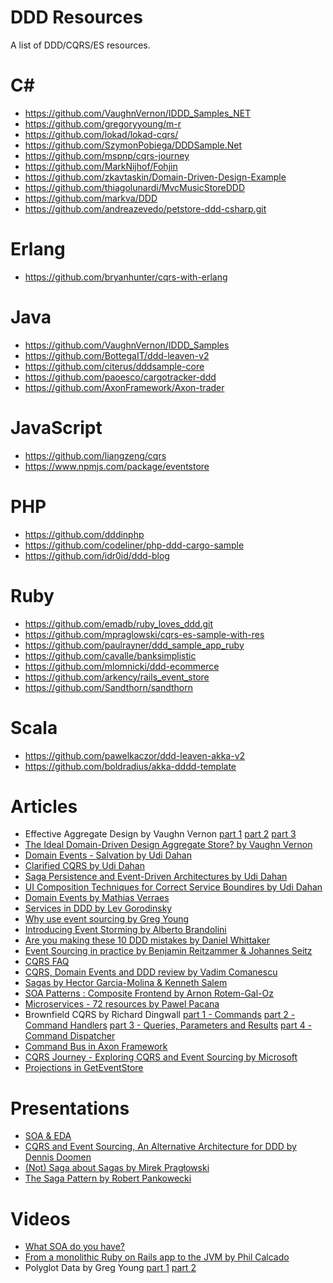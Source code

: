 DDD Resources
=============

A list of DDD/CQRS/ES resources.

C#
==

* https://github.com/VaughnVernon/IDDD_Samples_NET
* https://github.com/gregoryyoung/m-r
* https://github.com/lokad/lokad-cqrs/
* https://github.com/SzymonPobiega/DDDSample.Net
* https://github.com/mspnp/cqrs-journey
* https://github.com/MarkNijhof/Fohjin
* https://github.com/zkavtaskin/Domain-Driven-Design-Example
* https://github.com/thiagolunardi/MvcMusicStoreDDD
* https://github.com/markva/DDD
* https://github.com/andreazevedo/petstore-ddd-csharp.git

Erlang
======
* https://github.com/bryanhunter/cqrs-with-erlang

Java
====

* https://github.com/VaughnVernon/IDDD_Samples
* https://github.com/BottegaIT/ddd-leaven-v2
* https://github.com/citerus/dddsample-core
* https://github.com/paoesco/cargotracker-ddd
* https://github.com/AxonFramework/Axon-trader

JavaScript
==========

* https://github.com/liangzeng/cqrs
* https://www.npmjs.com/package/eventstore

PHP
===

* https://github.com/dddinphp
* https://github.com/codeliner/php-ddd-cargo-sample
* https://github.com/idr0id/ddd-blog

Ruby
====

* https://github.com/emadb/ruby_loves_ddd.git
* https://github.com/mpraglowski/cqrs-es-sample-with-res
* https://github.com/paulrayner/ddd_sample_app_ruby
* https://github.com/cavalle/banksimplistic
* https://github.com/mlomnicki/ddd-ecommerce
* https://github.com/arkency/rails_event_store
* https://github.com/Sandthorn/sandthorn

Scala
=====

* https://github.com/pawelkaczor/ddd-leaven-akka-v2
* https://github.com/boldradius/akka-dddd-template

Articles
========

* Effective Aggregate Design by Vaughn Vernon
  [part 1](http://dddcommunity.org/wp-content/uploads/files/pdf_articles/Vernon_2011_1.pdf)
  [part 2](http://dddcommunity.org/wp-content/uploads/files/pdf_articles/Vernon_2011_2.pdf)
  [part 3](http://dddcommunity.org/wp-content/uploads/files/pdf_articles/Vernon_2011_3.pdf)
* [The Ideal Domain-Driven Design Aggregate Store? by Vaughn Vernon](https://vaughnvernon.co/?p=942)
* [Domain Events - Salvation by Udi Dahan](http://udidahan.com/2009/06/14/domain-events-salvation/)
* [Clarified CQRS by Udi Dahan](http://udidahan.com/2009/12/09/clarified-cqrs/)
* [Saga Persistence and Event-Driven Architectures by Udi Dahan](http://udidahan.com/2009/04/20/saga-persistence-and-event-driven-architectures/)
* [UI Composition Techniques for Correct Service Boundires by Udi Dahan](http://udidahan.com/2012/06/23/ui-composition-techniques-for-correct-service-boundaries/)
* [Domain Events by Mathias Verraes](http://verraes.net/2014/11/domain-events/)
* [Services in DDD by Lev Gorodinsky](http://gorodinski.com/blog/2012/04/14/services-in-domain-driven-design-ddd/)
* [Why use event sourcing by Greg Young](http://codebetter.com/gregyoung/2010/02/20/why-use-event-sourcing/)
* [Introducing Event Storming by Alberto Brandolini](http://ziobrando.blogspot.com/2013/11/introducing-event-storming.html)
* [Are you making these 10 DDD mistakes by Daniel Whittaker](http://danielwhittaker.me/2015/07/05/are-you-making-these-10-ddd-mistakes/)
* [Event Sourcing in practice by Benjamin Reitzammer & Johannes Seitz](http://ookami86.github.io/event-sourcing-in-practice/)
* [CQRS FAQ](http://cqrs.nu/Faq)
* [CQRS, Domain Events and DDD review by Vadim Comanescu](http://vadimcomanescu.net/2012/06/26/cqrs-domain-events-and-ddd-review/)
* [Sagas by Hector Garcia-Molina & Kenneth Salem](http://www.cs.cornell.edu/andru/cs711/2002fa/reading/sagas.pdf)
* [SOA Patterns : Composite Frontend by Arnon Rotem-Gal-Oz](http://arnon.me/2011/10/soa-patterns-composite-frontend/)
* [Microservices - 72 resources by Pawel Pacana](http://blog.arkency.com/2014/07/microservices-72-resources/)
* Brownfield CQRS by Richard Dingwall
  [part 1 - Commands](http://rdingwall.com/2010/06/15/brownfield-cqrs-part-1-commands/)
  [part 2 - Command Handlers](http://rdingwall.com/2010/06/16/brownfield-cqrs-part-2-command-handlers/)
  [part 3 - Queries, Parameters and Results](http://rdingwall.com/2010/06/16/brownfield-cqrs-part-3-queries-parameters-and-results/)
  [part 4 - Command Dispatcher](http://rdingwall.com/2010/06/17/brownfield-cqrs-part-4-command-dispatcher/)
* [Command Bus in Axon Framework](http://www.axonframework.org/docs/2.0/command-handling.html)
* [CQRS Journey - Exploring CQRS and Event Sourcing by Microsoft](https://msdn.microsoft.com/en-us/library/jj554200.aspx)
* [Projections in GetEventStore](http://docs.geteventstore.com/#projections-series)

Presentations
============

* [SOA & EDA](http://www.slideshare.net/jeppec/soa-eda-follow-up)
* [CQRS and Event Sourcing, An Alternative Architecture for DDD by Dennis Doomen](http://www.slideshare.net/dennisdoomen/cqrs-and-event-sourcing-an-alternative-architecture-for-ddd)
* [(Not) Saga about Sagas by Mirek Pragłowski](http://praglowski.com/presentations/notsagaaboutsagas)
* [The Saga Pattern by Robert Pankowecki](https://blog.arkency.com/course/saga/)

Videos
======

* [What SOA do you have?](https://vimeo.com/64505378)
* [From a monolithic Ruby on Rails app to the JVM by Phil Calcado](http://www.slideshare.net/pcalcado/from-a-monolithic-ruby-on-rails-app-to-the-jvm)
* Polyglot Data by Greg Young
  [part 1](https://www.youtube.com/watch?v=NEOACvWk_Xg)
  [part 2](https://www.youtube.com/watch?v=sRgJZjc9el0)
